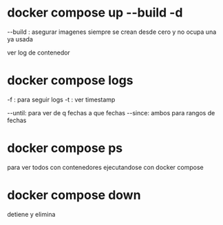 # docker compose up --build -d
--build : asegurar imagenes siempre se crean desde cero y no ocupa una ya usada

ver log de contenedor
# docker compose logs
-f : para seguir logs
-t : ver timestamp

--until: para ver de q fechas a que fechas
--since: ambos para rangos de fechas

# docker compose ps
para ver todos con contenedores ejecutandose con docker compose

# docker compose down 
detiene y elimina 